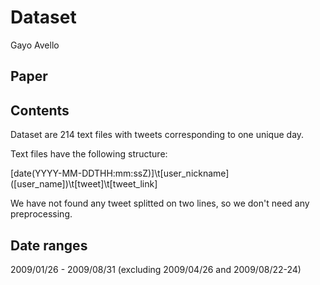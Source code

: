 # Dataset

Gayo Avello

## Paper

## Contents

Dataset are 214 text files with tweets corresponding to one unique day.

Text files have the following structure:

[date(YYYY-MM-DDTHH:mm:ssZ)]\t[user_nickname] ([user_name])\t[tweet]\t[tweet_link]

We have not found any tweet splitted on two lines, so we don't need any preprocessing.

## Date ranges

2009/01/26 - 2009/08/31 (excluding 2009/04/26 and 2009/08/22-24)

